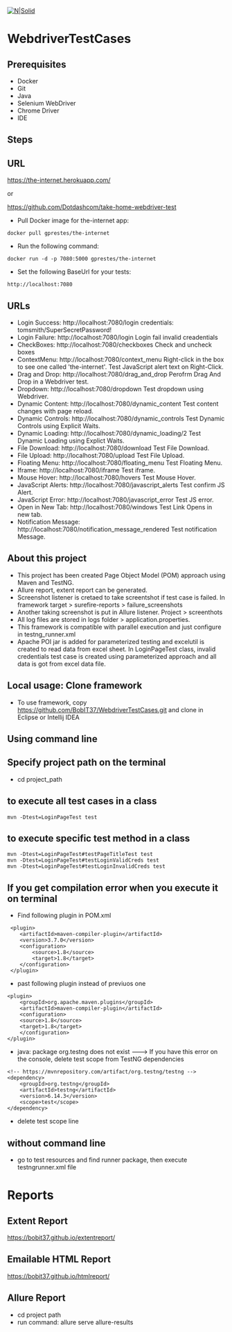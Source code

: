 [![N|Solid](https://bobit.us/wp-content/uploads/2021/04/bobit-logo.png)](https://bobit37.github.io/Resume/)

# WebdriverTestCases

## Prerequisites

- Docker
- Git
- Java
- Selenium WebDriver
- Chrome Driver
- IDE

## Steps

## URL

https://the-internet.herokuapp.com/

or

https://github.com/Dotdashcom/take-home-webdriver-test

- Pull Docker image for the-internet app:
```
docker pull gprestes/the-internet
```
- Run the following command:
```
docker run -d -p 7080:5000 gprestes/the-internet
```
- Set the following BaseUrl for your tests:
```
http://localhost:7080
```
## URLs

- Login Success: http://localhost:7080/login credentials: tomsmith/SuperSecretPassword!
- Login Failure: http://localhost:7080/login Login fail invalid creadentials
- CheckBoxes: http://localhost:7080/checkboxes Check and uncheck boxes 
- ContextMenu: http://localhost:7080/context_menu Right-click in the box to see one called 'the-internet'. Test JavaScript alert text on Right-Click.
- Drag and Drop: http://localhost:7080/drag_and_drop Perofrm Drag And Drop in a Webdriver test. 
- Dropdown: http://localhost:7080/dropdown Test dropdown using Webdriver.
- Dynamic Content: http://localhost:7080/dynamic_content Test content changes with page reload. 
- Dynamic Controls: http://localhost:7080/dynamic_controls Test Dynamic Controls using Explicit Waits.
- Dynamic Loading: http://localhost:7080/dynamic_loading/2 Test Dynamic Loading using Explict Waits.
- File Download: http://localhost:7080/download Test File Download.
- File Upload: http://localhost:7080/upload Test File Upload.
- Floating Menu: http://localhost:7080/floating_menu Test Floating Menu.
- Iframe: http://localhost:7080/iframe Test iframe.
- Mouse Hover: http://localhost:7080/hovers Test Mouse Hover.
- JavaScript Alerts: http://localhost:7080/javascript_alerts Test confirm JS Alert.
- JavaScript Error: http://localhost:7080/javascript_error Test JS error.
- Open in New Tab: http://localhost:7080/windows Test Link Opens in new tab.
- Notification Message: http://localhost:7080/notification_message_rendered Test notification Message.

## About this project

- This project has been created Page Object Model (POM) approach using Maven and TestNG.
- Allure report, extent report can be generated.
- Screenshot listener is cretaed to take screentshot if test case is failed. In framework target > surefire-reports > failure_screenshots
- Another taking screenshot is put in Allure listener. Project > screenthots
- All log files are stored in logs folder > application.properties.
- This framework is compatible with parallel execution and just configure in testng_runner.xml
- Apache POI jar is added for parameterized testing and excelutil is created to read data from excel sheet. In LoginPageTest class, invalid credentials test case is created using parameterized approach and all data is got from excel data file.

## Local usage: Clone framework 

- To use framework, copy https://github.com/BobIT37/WebdriverTestCases.git and clone in Eclipse or Intellij IDEA

## Using command line
## Specify project path on the terminal
- cd project_path

## to execute all test cases in a class
```
mvn -Dtest=LoginPageTest test

```


## to execute specific test method in a class
```
mvn -Dtest=LoginPageTest#testPageTitleTest test
mvn -Dtest=LoginPageTest#testLoginValidCreds test
mvn -Dtest=LoginPageTest#testLoginInvalidCreds test

```
## If you get compilation error when you execute it on terminal

- Find following plugin in POM.xml

```
 <plugin>
	<artifactId>maven-compiler-plugin</artifactId>
	<version>3.7.0</version>
	<configuration>
		<source>1.8</source>
		<target>1.8</target>
	</configuration>
 </plugin>
```
- past following plugin instead of previuos one

```
<plugin>
    <groupId>org.apache.maven.plugins</groupId>
    <artifactId>maven-compiler-plugin</artifactId>
    <configuration>
	<source>1.8</source>
	<target>1.8</target>
    </configuration>
</plugin>
```
- java: package org.testng does not exist ---> If you have this error on the console, delete test scope from TestNG dependencies
```
<!-- https://mvnrepository.com/artifact/org.testng/testng -->
<dependency>
    <groupId>org.testng</groupId>
    <artifactId>testng</artifactId>
    <version>6.14.3</version>
    <scope>test</scope>
</dependency>
```	
- delete test scope line
	
## without command line
- go to test resources and find runner package, then execute testngrunner.xml file

# Reports

## Extent Report
https://bobit37.github.io/extentreport/

## Emailable HTML Report
https://bobit37.github.io/htmlreport/

## Allure Report
- cd project path
- run command: allure serve allure-results

